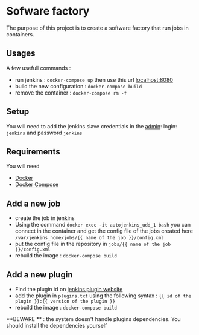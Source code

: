 Sofware factory
===============

The purpose of this project is to create a software factory that run jobs in containers.

Usages
------

A few usefull commands :

 * run jenkins : `docker-compose up` then use this url [localhost:8080](http://localhost:8080)
 * build the new configuration : `docker-compose build`
 * remove the container : `docker-compose rm -f`  

Setup
-----

You will need to add the jenkins slave credentials in the [admin](http://localhost:8080/configure): login: `jenkins` and password `jenkins`

Requirements
------------

You will need

 * [Docker](https://docs.docker.com/installation/)
 * [Docker Compose](https://docs.docker.com/compose/install/)

Add a new job
-------------

 * create the job in jenkins
 * Using the command `docker exec -it autojenkins_udd_1 bash` you can connect in the container and get the config file of the jobs created here `/var/jenkins_home/jobs/{{ name of the job }}/config.xml`
 * put the config file in the repository in `jobs/{{ name of the job }}/config.xml`
 * rebuild the image : `docker-compose build`

Add a new plugin
----------------
 * Find the plugin id on [jenkins plugin website](https://wiki.jenkins-ci.org/display/JENKINS/Plugins)
 * add the plugin in `plugins.txt` using the following syntax : `{{ id of the plugin }}:{{ version of the plugin }}`
 * rebuild the image : `docker-compose build`

**BEWARE ** : the system doesn't handle plugins dependencies. You should install the dependencies yourself
